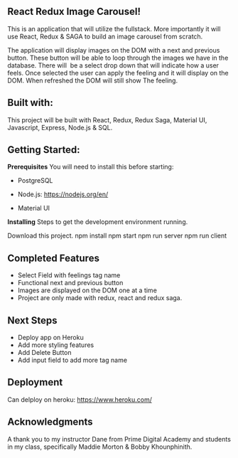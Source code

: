 ## React Redux Image Carousel! 

This is an application that will utilize the fullstack.  More importantly it will use React, Redux & SAGA to build an image carousel from scratch. 

The application will display images on the DOM with a next and previous button. These button will be able to loop through the images we have in the database. There will  be a select drop down that will indicate how a user feels. Once selected the user can apply the feeling and it will display on the DOM. When refreshed the DOM will still show
The feeling. 

## Built with:  
This project will be built with React, Redux, Redux Saga, Material UI, Javascript, Express, Node.js & SQL. 

## Getting Started: 

**Prerequisites**
You will need to install this before starting:

- PostgreSQL

- Node.js:
https://nodejs.org/en/

- Material UI


**Installing**
Steps to get the development environment running.

Download this project.
npm install
npm start
npm run server
npm run client

## Completed Features

- Select Field with feelings tag name
- Functional next and previous button
- Images are displayed on the DOM one at a time
- Project are only made with redux, react and redux saga. 


## Next Steps

- Deploy app on Heroku
- Add more styling features
- Add Delete Button 
- Add input field to add more tag name

## Deployment

Can delploy on heroku:
https://www.heroku.com/

## Acknowledgments
A thank you to my instructor Dane from Prime Digital Academy and students in my class,  specifically Maddie Morton  & Bobby Khounphinith. 

